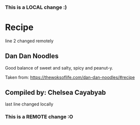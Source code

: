 ### This is a LOCAL change :)
# Recipe
line 2 changed remotely
## Dan Dan Noodles
Good balance of sweet and salty, spicy and peanut-y.

Taken from: https://thewoksoflife.com/dan-dan-noodles/#recipe


## Compiled by: Chelsea Cayabyab
last line changed locally
### This is a REMOTE change :O
